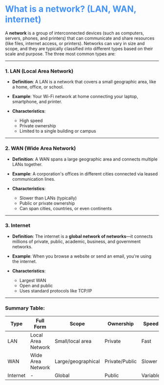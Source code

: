 # <span style="color: #4493f6;">What is a network? (LAN, WAN, internet)</span>

A **network** is a group of interconnected devices (such as computers, servers, phones, and printers) that can communicate and share resources (like files, internet access, or printers). Networks can vary in size and scope, and they are typically classified into different types based on their scale and purpose. The three most common types are:

---

### 1. **LAN (Local Area Network)**

* **Definition**: A LAN is a network that covers a small geographic area, like a home, office, or school.
* **Example**: Your Wi-Fi network at home connecting your laptop, smartphone, and printer.
* **Characteristics**:

  * High speed
  * Private ownership
  * Limited to a single building or campus

---

### 2. **WAN (Wide Area Network)**

* **Definition**: A WAN spans a large geographic area and connects multiple LANs together.
* **Example**: A corporation's offices in different cities connected via leased communication lines.
* **Characteristics**:

  * Slower than LANs (typically)
  * Public or private ownership
  * Can span cities, countries, or even continents

---

### 3. **Internet**

* **Definition**: The internet is a **global network of networks**—it connects millions of private, public, academic, business, and government networks.
* **Example**: When you browse a website or send an email, you're using the internet.
* **Characteristics**:

  * Largest WAN
  * Open and public
  * Uses standard protocols like TCP/IP

---

### Summary Table:

| Type     | Full Form          | Scope              | Ownership      | Speed    |
| -------- | ------------------ | ------------------ | -------------- | -------- |
| LAN      | Local Area Network | Small/local area   | Private        | Fast     |
| WAN      | Wide Area Network  | Large/geographical | Private/Public | Slower   |
| Internet | -                  | Global             | Public         | Variable |
